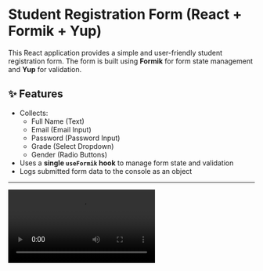 # Student Registration Form (React + Formik + Yup)

This React application provides a simple and user-friendly student registration form. The form is built using **Formik** for form state management and **Yup** for validation.

## ✨ Features

- Collects:
  - Full Name (Text)
  - Email (Email Input)
  - Password (Password Input)
  - Grade (Select Dropdown)
  - Gender (Radio Buttons)
- Uses a **single `useFormik` hook** to manage form state and validation
- Logs submitted form data to the console as an object

---
<video src="https://github.com/user-attachments/assets/de2cf8ef-6fc8-40f2-bb4a-fbde01cd3236"></video>



